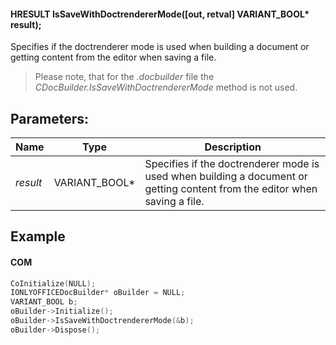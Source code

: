 #### HRESULT IsSaveWithDoctrendererMode(\[out, retval] VARIANT\_BOOL\* result);

Specifies if the doctrenderer mode is used when building a document or getting content from the editor when saving a file.

> Please note, that for the *.docbuilder* file the *CDocBuilder.IsSaveWithDoctrendererMode* method is not used.

## Parameters:

| Name     | Type            | Description                                                                                                                |
| -------- | --------------- | -------------------------------------------------------------------------------------------------------------------------- |
| *result* | VARIANT\_BOOL\* | Specifies if the doctrenderer mode is used when building a document or getting content from the editor when saving a file. |

## Example

#### COM

```c++
CoInitialize(NULL);
IONLYOFFICEDocBuilder* oBuilder = NULL;
VARIANT_BOOL b;
oBuilder->Initialize();
oBuilder->IsSaveWithDoctrendererMode(&b);
oBuilder->Dispose();
```
